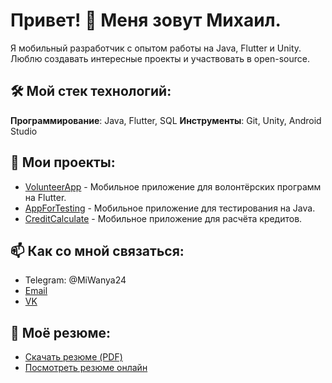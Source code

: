# Привет! 👋 Меня зовут Михаил.

Я мобильный разработчик с опытом работы на Java, Flutter и Unity. Люблю создавать интересные проекты и участвовать в open-source.

## 🛠️ Мой стек технологий:
**Программирование**:	Java, Flutter, SQL
**Инструменты**:	Git, Unity, Android Studio


## 📂 Мои проекты:
- [VolunteerApp](https://github.com/MiWanya/Volunteer) - Мобильное приложение для волонтёрских программ на Flutter.
- [AppForTesting](https://github.com/MiWanya/task-manager) - Мобильное приложение для тестирования на Java.
- [CreditCalculate](https://github.com/MiWanya/Calculate_Credits) - Мобильное приложение для расчёта кредитов.

## 📫 Как со мной связаться:
- Telegram: @MiWanya24
- [Email](mailto:miwanyalv@vk.com)
- [VK](https://vk.com/miwanyalv)

## 📄 Моё резюме:
- [Скачать резюме (PDF)](resume.pdf)
- [Посмотреть резюме онлайн](https://krasnodar.hh.ru/resume/d8076eddff0c6931ae0039ed1f6d454b746831)
